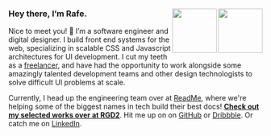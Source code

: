 ### Hey there, I’m Rafe. [<img align=right width=88 src=https://user-images.githubusercontent.com/886627/164981774-67761828-e6fa-4931-965c-f09acf6bc804.gif#gh-light-mode-only>][twitter#light][<img align=right width=88 src=https://user-images.githubusercontent.com/886627/164981126-0dd37f84-d334-4598-acc1-52b58d472a4c.png#gh-dark-mode-only></a>][twitter#dark]

Nice to meet you! 👋 I’m a software engineer and digital designer. I build front end systems for the web, specializing in scalable CSS and Javascript architectures for UI development. I cut my teeth as a [freelancer][rgd2], and have had the opportunity to work alongside some amazingly talented development teams and other design technologists to solve difficult UI problems at scale.

Currently, I head up the engineering team over at [ReadMe], where we're helping some of the biggest names in tech build their best docs! [**Check out my selected works over at RGD2**][works]. Hit me up on on [GitHub] or [Dribbble]. Or catch me on [LinkedIn].


[readme]: https://readme.io "ReadMe • A better docs experience for developers"
[rgd2]: https://www.rgd2.co "RGD2 Studios"
[works]: http://www.rgd2.co/where "RGD2 Studios • Selected Works"
[github]: https://github.com/rafegoldberg "Rafe’s GitHub Profile"
[dribbble]: https://dribbble.com/rgd2 "Rafe’s Dribbble Profile"
[linkedin]: https://www.linkedin.com/in/rafegoldberg "Rafe’s LinkedIn Profile"
[twitter#light]: https://twitter.com/rafegoldberg#gh-light-mode-only
[twitter#dark]: https://twitter.com/rafegoldberg#gh-dark-mode-only
